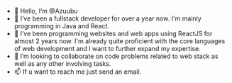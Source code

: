 - 👋 Hello, I’m @Azuubu
- 👀 I’ve been a fullstack developer for over a year now. I'm mainly programming in Java and React.
- 🌱 I’ve been programming websites and web apps using ReactJS for almost 2 years now. I'm already quite proficient with the core languages of web development and I want to further expand my expertise.
- 💞️ I’m looking to collaborate on code problems related to web stack as well as any other involving tasks.
- 📫 If u want to reach me just send an email.

<!---
Azuubu/Azuubu is a ✨ special ✨ repository because its `README.md` (this file) appears on your GitHub profile.
You can click the Preview link to take a look at your changes.
--->
